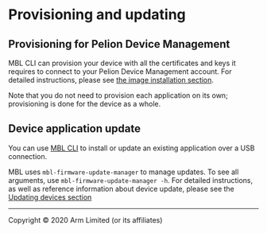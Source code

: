 # Provisioning and updating

## Provisioning for Pelion Device Management

MBL CLI can provision your device with all the certificates and keys it requires to connect to your Pelion Device Management account. For detailed instructions, please see [the image installation section](../first-image/provisioning-your-device.html).

Note that you do not need to provision each application on its own; provisioning is done for the device as a whole.

## Device application update

You can use [MBL CLI](../update/updating-an-application.html#using-mbl-cli) to install or update an existing application over a USB connection.

MBL uses `mbl-firmware-update-manager` to manage updates. To see all arguments, use `mbl-firmware-update-manager -h`. For detailed instructions, as well as reference information about device update, please see the [Updating devices section](../update/index.html)


***

Copyright © 2020 Arm Limited (or its affiliates)
